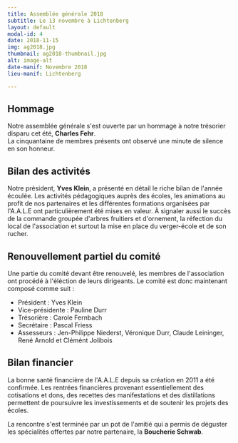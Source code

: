 ```yaml
---
title: Assemblée générale 2018
subtitle: Le 13 novembre à Lichtenberg
layout: default
modal-id: 4
date: 2018-11-15
img: ag2018.jpg
thumbnail: ag2018-thumbnail.jpg
alt: image-alt
date-manif: Novembre 2018
lieu-manif: Lichtenberg

---
```

## Hommage ##
Notre assemblée générale s'est ouverte par un hommage à notre trésorier disparu cet été, **Charles Fehr**.  
La cinquantaine de membres présents ont observé une minute de silence en son honneur.

## Bilan des activités ##
Notre président, **Yves Klein**, a présenté en détail le riche bilan de l'année écoulée. Les activités pédagogiques auprès des écoles, les animations au profit de nos partenaires et les différentes formations organisées par l'A.A.L.E ont particulièrement été mises en valeur. À signaler aussi le succès de la commande groupée d'arbres fruitiers et d'ornement, la réfection du local de l'association et surtout la mise en place du verger-école et de son rucher.

## Renouvellement partiel du comité ##
Une partie du comité devant être renouvelé, les membres de l'association ont procédé à l'éléction de leurs dirigeants. Le comité est donc maintenant composé comme suit :
* Président : Yves Klein
* Vice-présidente : Pauline Durr
* Trésorière : Carole Fernbach
* Secrétaire : Pascal Friess
* Assesseurs : Jen-Philippe Niederst, Véronique Durr, Claude Leininger, René Arnold et Clémént Jolibois

## Bilan financier ##

La bonne santé financière de l'A.A.L.E depuis sa création en 2011 a été confirmée. Les rentrées financières provenant essentiellement des cotisations et dons, des recettes des manifestations et des distillations permettent de poursuivre les investissements et de soutenir les projets des écoles. 

La rencontre s'est terminée par un pot de l'amitié qui a permis de déguster les spécialités offertes par notre partenaire, la **Boucherie Schwab**.